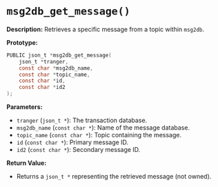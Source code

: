 # `msg2db_get_message()`

**Description:**
Retrieves a specific message from a topic within `msg2db`.

**Prototype:**
```c
PUBLIC json_t *msg2db_get_message(
    json_t *tranger,
    const char *msg2db_name,
    const char *topic_name,
    const char *id,
    const char *id2
);
```

**Parameters:**
- `tranger` (`json_t *`): The transaction database.
- `msg2db_name` (`const char *`): Name of the message database.
- `topic_name` (`const char *`): Topic containing the message.
- `id` (`const char *`): Primary message ID.
- `id2` (`const char *`): Secondary message ID.

**Return Value:**
- Returns a `json_t *` representing the retrieved message (not owned).
